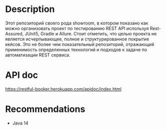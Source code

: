 # Description

Этот репозиторий своего рода showroom, в котором показано как можно организовать проект по тестированию REST API используя Rest-Assured, JUnit5, Gradle и Allure. Стоит отметить, что целью проекта не является исчерпывающее, полное и структурированное покрытие кейсов. Это не более чем показательный репозиторий, отражающий применимость определенных технологий и подходов к задаче по автоматизации REST сервиса.

# API doc

https://restful-booker.herokuapp.com/apidoc/index.html

# Recommendations
- Java 14
